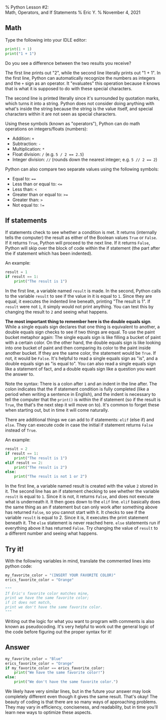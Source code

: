 % Python Lesson #2:\
    Math, Operators, and If Statements
% Eric Y.
% November 4, 2021

## Math

Type the following into your IDLE editor:

```python
print(1 + 1)
print("1 + 1")
```

Do you see a difference between the two results you receive?

The first line prints out "2",
while the second line literally prints out "1 + 1".
In the first line,
Python can automatically recognize the numbers as integers
and the `+` sign as an operator.
It "evaluates" this operation because it knows
that is what it is supposed to do
with these special characters.

The second line is printed literally
since it's surrounded by quotation marks,
which turns it into a string.
Python does not consider doing anything
with what's inside the string
because the string is the value itself,
and special characters within it
are not seen as special characters.

Using these symbols (known as "operators"),
Python can do math operations on integers/floats (numbers):

- Addition: `+`
- Subtraction: `-`
- Multiplication: `*`
- Float division: `/`
  (e.g. `5 / 2 == 2.5`)
- Integer division: `//`
  (rounds down the nearest integer; e.g. `5 // 2 == 2`)

Python can also compare two separate values
using the following symbols:

- Equal to: `==`
- Less than or equal to: `<=`
- Less than: `<`
- Greater than or equal to: `>=`
- Greater than: `>`
- Not equal to: `!=`

## If statements

If statements check to see whether a condition is met.
It returns (internally tells the computer) the result
as either of the Boolean values `True` or `False`.
If it returns `True`,
Python will proceed to the next line.
If it returns `False`,
Python will skip over the block of code within the if statement
(the part after the if statement which has been indented).

An example:

```python
result = 1
if result == 1:
    print("The result is 1")
```

In the first line, a variable named `result` is made.
In the second, Python calls to the variable `result`
to see if the value in it is equal to `1`.
Since they are equal,
it executes the indented line beneath,
printing "The result is 1".
If `result` were not `1`,
it simply would not print anything.
You can test this by changing the result to `2`
and seeing what happens.

**The most important thing to remember here is the double equals sign**.
While a single equals sign declares
that one thing is equivalent to another,
a double equals sign checks to see if two things are equal.
To use the paint bucket metaphor again:
The single equals sign is like
filling a bucket of paint with a certain color.
On the other hand, the double equals sign is like
looking into one bucket of paint
and then comparing its color to the paint inside another bucket.
If they are the same color, the statement would be `True`.
If not, it would be `False`.
It's helpful to read a single equals sign as "is",
and a double equals sign as "is equal to".
You can also read a single equals sign like a statement of fact,
and a double equals sign like a question you want the answer to.

Note the syntax:
There is a colon after `1` and an indent in the line after.
The colon indicates that the if statement condition is fully completed
(like a period when writing a sentence in English),
and the indent is necessary to tell the computer
that the `print()` is within the if statement
(so if the result is `True`,
the that's the next step it will move on to).
It's common to forget these when starting out,
but in time it will come naturally.

There are additional things we can add to if statements:
`elif` (else if) and `else`.
They can execute code
in case the initial if statement
returns `False` instead of `True`.

An example:

```python
result = 2
if result == 1:
    print("The result is 1")
elif result == 2:
    print("The result is 2")
else:
    print("The result is not 1 or 2")
```

In the first line,
a variable named result is created
with the value `2` stored in it.
The second line has an if statement checking to see
whether the variable `result` is equal to `1`.
Since it is not, it returns `False`,
and does not execute what is underneath it.
It then goes down to the `elif` line.
`elif` basically does the same thing as an if statement
but can only work after something above has returned `False`,
so you cannot start with it.
It checks to see if the variable `result` is equal to 2.
Since it is, it executes the print statement beneath it.
The `else` statement is never reached here.
`else` statements run if everything above it has returned `False`.
Try changing the value of `result` to a different number
and seeing what happens.

## Try it!

With the following variables in mind,
translate the commented lines into python code:

```python
my_favorite_color = "(INSERT YOUR FAVORITE COLOR)"
erics_favorite_color = "Orange"

"""
If Eric's favorite color matches mine,
print we have the same favorite color;
if it does not match,
print we don't have the same favorite color.
"""
```

Writing out the logic for what you want to program with comments
is also known as pseudocoding.
It's very helpful to work out the general logic of the code
before figuring out the proper syntax for it!

## Answer

```python
my_favorite_color = "Blue"
erics_favorite_color = "Orange"
if my_favorite_color == erics_favorite_color:
    print("We have the same favorite color!")
else:
    print("We don't have the same favorite color.")
```

We likely have very similar lines,
but in the future your answer may look completely different
even though it gives the same result.
That's okay!
The beauty of coding is
that there are so many ways of approaching problems.
They may vary in efficiency, conciseness, and readability,
but in time you'll learn new ways to optimize these aspects.
